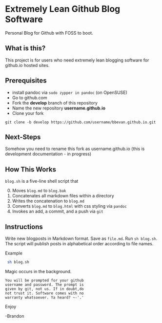 # Extremely Lean Github Blog Software
Personal Blog for Github
with FOSS to boot.

## What is this?
This project is for users who need extremely lean blogging software for github.io hosted sites. 

## Prerequisites

- install pandoc via `sudo zypper in pandoc` (on OpenSUSE)
- Go to github.com
- Fork the **develop** branch of this repository
- Name the new repository **username.github.io**
- Clone your fork

```
git clone -b develop https://github.com/username/bbevan.github.io.git
```

## Next-Steps
Somehow you need to rename this fork as username.github.io (this is development documentation - in progress)

## How This Works
`blog.sh` is a five-line shell script that

0. Moves `blog.md` to `blog.bak`
1. Concatenates all markdown files within a directory
2. Writes the concatenation to `blog.md`
3. Converts `blog.md` to `blog.html` with css styling via `pandoc`
4. Invokes an add, a commit, and a push via `git`

## Instructions
Write new blogposts in Markdown format. Save as `file.md`. Run `sh blog.sh`. The script will publish posts in alphabetical order according to file names. 

Example
```bash
 sh blog.sh
```
Magic occurs in the background.

```
You will be prompted for your github
username and password. The prompt is
given by git, not us. If in doubt,do
not trust it. Software comes with no
warranty whatsoever. Ya heard? ~-'.'
```

Enjoy

-Brandon
